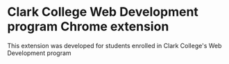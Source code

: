 # Clark College Web Development program Chrome extension

This extension was developed for students enrolled in Clark College's Web Development program

